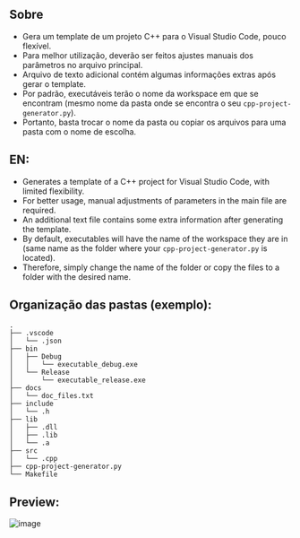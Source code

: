 ## Sobre

- Gera um template de um projeto C++ para o Visual Studio Code, pouco flexível.
- Para melhor utilização, deverão ser feitos ajustes manuais dos parâmetros no arquivo principal.
- Arquivo de texto adicional contém algumas informações extras após gerar o template.
- Por padrão, executáveis terão o nome da workspace em que se encontram (mesmo nome da pasta onde se encontra o seu `cpp-project-generator.py`).
- Portanto, basta trocar o nome da pasta ou copiar os arquivos para uma pasta com o nome de escolha.

## EN:
- Generates a template of a C++ project for Visual Studio Code, with limited flexibility.
- For better usage, manual adjustments of parameters in the main file are required.
- An additional text file contains some extra information after generating the template.
- By default, executables will have the name of the workspace they are in (same name as the folder where your `cpp-project-generator.py` is located).
- Therefore, simply change the name of the folder or copy the files to a folder with the desired name.

## Organização das pastas (exemplo):
```plaintext
.
├── .vscode
│   └── .json
├── bin
│   ├── Debug
│   │   └── executable_debug.exe
│   └── Release
│       └── executable_release.exe
├── docs
│   └── doc_files.txt
├── include
│   └── .h
├── lib
│   ├── .dll
│   ├── .lib
│   └── .a
├── src
│   └── .cpp
├── cpp-project-generator.py
└── Makefile
```

## Preview:
![image](https://github.com/xLowZ/cpp-project-generator/assets/132095310/16c2fcef-2cf6-4954-b5f3-0621f1889552)
